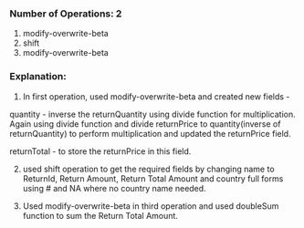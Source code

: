 ### Number of Operations: 2

1. modify-overwrite-beta
2. shift
3. modify-overwrite-beta

### Explanation:

1. In first operation, used modify-overwrite-beta and created new fields -

quantity - inverse the returnQuantity using divide function for multiplication. Again using divide function and divide returnPrice to quantity(inverse of returnQuantity) to perform multiplication and updated the returnPrice field.

returnTotal - to store the returnPrice in this field.

2. used shift operation to get the required fields by changing name to ReturnId, Return Amount, Return Total Amount and country full forms using # and NA where no country name needed. 

3. Used modify-overwrite-beta in third operation and used doubleSum function to sum the Return Total Amount.
